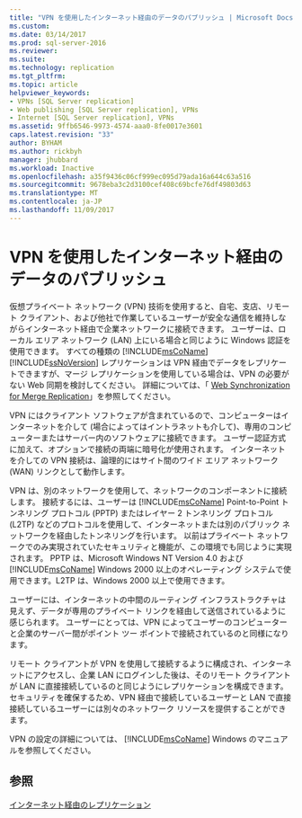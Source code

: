 ```yaml
---
title: "VPN を使用したインターネット経由のデータのパブリッシュ | Microsoft Docs"
ms.custom: 
ms.date: 03/14/2017
ms.prod: sql-server-2016
ms.reviewer: 
ms.suite: 
ms.technology: replication
ms.tgt_pltfrm: 
ms.topic: article
helpviewer_keywords:
- VPNs [SQL Server replication]
- Web publishing [SQL Server replication], VPNs
- Internet [SQL Server replication], VPNs
ms.assetid: 9ffb6546-9973-4574-aaa0-8fe0017e3601
caps.latest.revision: "33"
author: BYHAM
ms.author: rickbyh
manager: jhubbard
ms.workload: Inactive
ms.openlocfilehash: a35f9436c06cf999ec095d79ada16a644c63a516
ms.sourcegitcommit: 9678eba3c2d3100cef408c69bcfe76df49803d63
ms.translationtype: MT
ms.contentlocale: ja-JP
ms.lasthandoff: 11/09/2017
---
```

# <a name="publish-data-over-the-internet-using-vpn"></a>VPN を使用したインターネット経由のデータのパブリッシュ
  仮想プライベート ネットワーク (VPN) 技術を使用すると、自宅、支店、リモート クライアント、および他社で作業しているユーザーが安全な通信を維持しながらインターネット経由で企業ネットワークに接続できます。 ユーザーは、ローカル エリア ネットワーク (LAN) 上にいる場合と同じように Windows 認証を使用できます。 すべての種類の [!INCLUDE[msCoName](../../includes/msconame-md.md)] [!INCLUDE[ssNoVersion](../../includes/ssnoversion-md.md)] レプリケーションは VPN 経由でデータをレプリケートできますが、マージ レプリケーションを使用している場合は、VPN の必要がない Web 同期を検討してください。 詳細については、「 [Web Synchronization for Merge Replication](../../relational-databases/replication/web-synchronization-for-merge-replication.md)」を参照してください。  
  
 VPN にはクライアント ソフトウェアが含まれているので、コンピューターはインターネットを介して (場合によってはイントラネットも介して)、専用のコンピューターまたはサーバー内のソフトウェアに接続できます。 ユーザー認証方式に加えて、オプションで接続の両端に暗号化が使用されます。 インターネットを介しての VPN 接続は、論理的にはサイト間のワイド エリア ネットワーク (WAN) リンクとして動作します。  
  
 VPN は、別のネットワークを使用して、ネットワークのコンポーネントに接続します。 接続するには、ユーザーは [!INCLUDE[msCoName](../../includes/msconame-md.md)] Point-to-Point トンネリング プロトコル (PPTP) またはレイヤー 2 トンネリング プロトコル (L2TP) などのプロトコルを使用して、インターネットまたは別のパブリック ネットワークを経由したトンネリングを行います。 以前はプライベート ネットワークでのみ実現されていたセキュリティと機能が、この環境でも同じように実現されます。 PPTP は、Microsoft Windows NT Version 4.0 および [!INCLUDE[msCoName](../../includes/msconame-md.md)] Windows 2000 以上のオペレーティング システムで使用できます。L2TP は、Windows 2000 以上で使用できます。  
  
 ユーザーには、インターネットの中間のルーティング インフラストラクチャは見えず、データが専用のプライベート リンクを経由して送信されているように感じられます。 ユーザーにとっては、VPN によってユーザーのコンピューターと企業のサーバー間がポイント ツー ポイントで接続されているのと同様になります。  
  
 リモート クライアントが VPN を使用して接続するように構成され、インターネットにアクセスし、企業 LAN にログインした後は、そのリモート クライアントが LAN に直接接続しているのと同じようにレプリケーションを構成できます。 セキュリティを確保するため、VPN 経由で接続しているユーザーと LAN で直接接続しているユーザーには別々のネットワーク リソースを提供することができます。  
  
 VPN の設定の詳細については、 [!INCLUDE[msCoName](../../includes/msconame-md.md)] Windows のマニュアルを参照してください。  
  
## <a name="see-also"></a>参照  
 [インターネット経由のレプリケーション](../../relational-databases/replication/replication-over-the-internet.md)  
  
  
